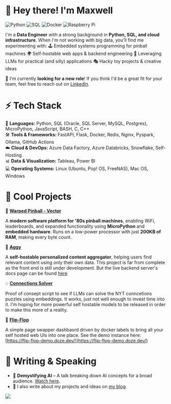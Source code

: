 # 👋 Hey there! I'm Maxwell

![Python](https://img.shields.io/badge/-Python-3776AB?style=flat&logo=python&logoColor=white)
![SQL](https://img.shields.io/badge/-SQL-CC2927?style=flat&logo=postgresql&logoColor=white)
![Docker](https://img.shields.io/badge/-Docker-2496ED?style=flat&logo=docker&logoColor=white)
![Raspberry Pi](https://img.shields.io/badge/-Raspberry%20Pi-A22846?style=flat&logo=raspberrypi&logoColor=white)


I'm a **Data Engineer** with a strong background in **Python, SQL, and cloud infrastructure**. When I'm not working with big data, you'll find me experimenting with:
🕹️ Embedded systems programming for pinball machines
🌍 Self-hostable web apps & backend engineering
🧠 Leveraging LLMs for practical (and silly) applications
🎭 Hacky toy projects & creative ideas

🚀 I'm currently **looking for a new role**! If you think I'd be a great fit for your team, feel free to reach out on [LinkedIn](www.linkedin.com/in/maxwell-mullin-413070b4).


# ⚡ Tech Stack

🐍 **Languages:** Python, SQL (Oracle, SQL Server, MySQL, Postgres), MicroPython, JavaScript, BASH, C, C++  
🛠️ **Tools & Frameworks:** FastAPI, Flask, Docker, Redis, Nginx, Pyspark, Ollama, GitHub Actions  
☁️ **Cloud & DevOps:** Azure Data Factory, Azure Databricks, Snowflake, Self-Hosting  
📊 **Data & Visualization:** Tableau, Power BI  
💻 **Operating Systems:** Linux (Ubuntu, Pop! OS, FreeNAS), Mac OS, Windows  


# 🔧 Cool Projects

🎰 **[Warped Pinball - Vector](https://github.com/warped-pinball/vector)**
  
  A **modern software platform for '80s pinball machines**, enabling WiFi, leaderboards, and expanded functionality using **MicroPython** and **embedded hardware**. Runs on a low-power processor with just **200KB of RAM**, making every byte count.

🐊 **[Aggy](https://github.com/mullinmax/aggy)**
  
  A **self-hostable personalized content aggregator**, helping users find relevant content using only their own data. This project is far from complete as the front end is still under development. But the live backend server's docs page can be found [here](https://api.aggy.io/docs)

💡 **[Connections Solver](https://github.com/mullinmax/connections)**
  
  Proof of consept script to see if LLMs can solve the NYT conncetions puzzles using embeddings. It works, just not well enough to invest time into it. I'm hoping for more powerful self hostable models to be released in order to make this more of a reality.

🔄 **[Flip-Flop](https://github.com/mullinmax/flip-flop)**
  
  A simple page swapper dashbaord driven by docker labels to bring all your self hosted web UIs into one place. See the demo instance here: [https://flip-flop-demo.doze.dev/](https://flip-flop-demo.doze.dev/)

# 📢 Writing & Speaking
- 🎤 **Demystifying AI** – A talk breaking down AI concepts for a broad audience. [Watch here](https://youtu.be/dqHexMTWel4?si=ICUJa_D9kugvwp39).
- 📖 I also write about my projects and ideas on [my blog](https://blog.doze.dev).



<a href="https://github.com/mullinmax">
  <img align="center" src="https://github-readme-streak-stats.herokuapp.com/?user=mullinmax&theme=light" />
</a>
